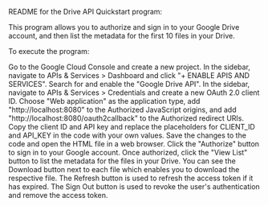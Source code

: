 README for the Drive API Quickstart program:

This program allows you to authorize and sign in to your Google Drive account, and then list the metadata for the first 10 files in your Drive.

To execute the program:

Go to the Google Cloud Console and create a new project.
In the sidebar, navigate to APIs & Services > Dashboard and click "+ ENABLE APIS AND SERVICES". Search for and enable the "Google Drive API".
In the sidebar, navigate to APIs & Services > Credentials and create a new OAuth 2.0 client ID. Choose "Web application" as the application type, add "http://localhost:8080" to the Authorized JavaScript origins, and add "http://localhost:8080/oauth2callback" to the Authorized redirect URIs.
Copy the client ID and API key and replace the placeholders for CLIENT_ID and API_KEY in the code with your own values.
Save the changes to the code and open the HTML file in a web browser.
Click the "Authorize" button to sign in to your Google account.
Once authorized, click the "View List" button to list the metadata for the files in your Drive.
You can see the Download button next to each file which enables you to download the respective file.
The Refresh button is used to refresh the access token if it has expired.
The Sign Out button is used to revoke the user's authentication and remove the access token.